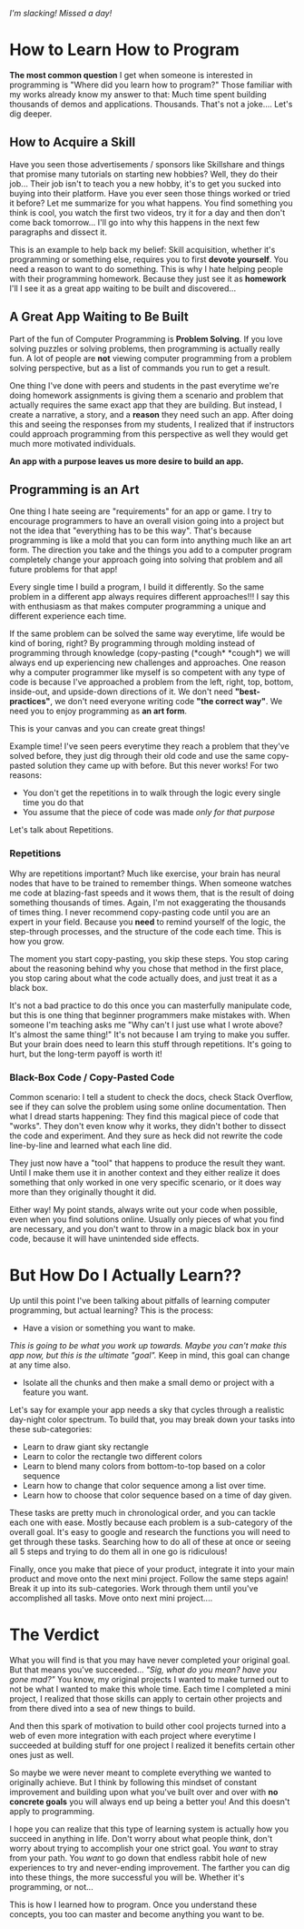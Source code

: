 *I'm slacking! Missed a day!*

# How to Learn How to Program
**The most common question** I get when someone is interested in programming is "Where did you learn how to program?" Those familiar with my works already know my answer to that: Much time spent building thousands of demos and applications. Thousands. That's not a joke.... Let's dig deeper.

## How to Acquire a Skill
Have you seen those advertisements / sponsors like Skillshare and things that promise many tutorials on starting new hobbies? Well, they do their job... Their job isn't to teach you a new hobby, it's to get you sucked into buying into their platform. Have you ever seen those things worked or tried it before? Let me summarize for you what happens. You find something you think is cool, you watch the first two videos, try it for a day and then don't come back tomorrow... I'll go into why this happens in the next few paragraphs and dissect it.

This is an example to help back my belief: Skill acquisition, whether it's programming or something else, requires you to first **devote yourself**. You need a reason to want to do something. This is why I hate helping people with their programming homework. Because they just see it as **homework** I'll I see it as a great app waiting to be built and discovered...

## A Great App Waiting to Be Built
Part of the fun of Computer Programming is **Problem Solving**. If you love solving puzzles or solving problems, then programming is actually really fun. A lot of people are **not** viewing computer programming from a problem solving perspective, but as a list of commands you run to get a result.

One thing I've done with peers and students in the past everytime we're doing homework assignments is giving them a scenario and problem that actually requires the same exact app that they are building. But instead, I create a narrative, a story, and a **reason** they need such an app. After doing this and seeing the responses from my students, I realized that if instructors could approach programming from this perspective as well they would get much more motivated individuals.

**An app with a purpose leaves us more desire to build an app.**

## Programming is an Art
One thing I hate seeing are "requirements" for an app or game. I try to encourage programmers to have an overall vision going into a project but not the idea that "everything has to be this way". That's because programming is like a mold that you can form into anything much like an art form. The direction you take and the things you add to a computer program completely change your approach going into solving that problem and all future problems for that app!

Every single time I build a program, I build it differently. So the same problem in a different app always requires different approaches!!! I say this with enthusiasm as that makes computer programming a unique and different experience each time.

If the same problem can be solved the same way everytime, life would be kind of boring, right? By programming through molding instead of programming through knowledge (copy-pasting (\*cough\* \*cough\*) we will always end up experiencing new challenges and approaches. One reason why a computer programmer like myself is so competent with any type of code is because I've approached a problem from the left, right, top, bottom, inside-out, and upside-down directions of it. We don't need **"best-practices"**, we don't need everyone writing code **"the correct way"**. We need you to enjoy programming as **an art form**.

This is your canvas and you can create great things!

Example time! I've seen peers everytime they reach a problem that they've solved before, they just dig through their old code and use the same copy-pasted solution they came up with before. But this never works! For two reasons: 
- You don't get the repetitions in to walk through the logic every single time you do that
- You assume that the piece of code was made *only for that purpose*

Let's talk about Repetitions.

### Repetitions
Why are repetitions important? Much like exercise, your brain has neural nodes that have to be trained to remember things. When someone watches me code at blazing-fast speeds and it wows them, that is the result of doing something thousands of times. Again, I'm not exaggerating the thousands of times thing. I never recommend copy-pasting code until you are an expert in your field. Because you **need** to remind yourself of the logic, the step-through processes, and the structure of the code each time. This is how you grow.

The moment you start copy-pasting, you skip these steps. You stop caring about the reasoning behind why you chose that method in the first place, you stop caring about what the code actually does, and just treat it as a black box.

It's not a bad practice to do this once you can masterfully manipulate code, but this is one thing that beginner programmers make mistakes with. When someone I'm teaching asks me "Why can't I just use what I wrote above? It's almost the same thing!" It's not because I am trying to make you suffer. But your brain does need to learn this stuff through repetitions. It's going to hurt, but the long-term payoff is worth it!

### Black-Box Code / Copy-Pasted Code
Common scenario: I tell a student to check the docs, check Stack Overflow, see if they can solve the problem using some online documentation. Then what I dread starts happening: They find this magical piece of code that "works". They don't even know why it works, they didn't bother to dissect the code and experiment. And they sure as heck did not rewrite the code line-by-line and learned what each line did.

They just now have a "tool" that happens to produce the result they want. Until I make them use it in another context and they either realize it does something that only worked in one very specific scenario, or it does way more than they originally thought it did.

Either way! My point stands, always write out your code when possible, even when you find solutions online. Usually only pieces of what you find are necessary, and you don't want to throw in a magic black box in your code, because it will have unintended side effects.

# But How Do I Actually Learn??
Up until this point I've been talking about pitfalls of learning computer programming, but actual learning? This is the process:
- Have a vision or something you want to make.

*This is going to be what you work up towards. Maybe you can't make this app now, but this is the ultimate "goal".* Keep in mind, this goal can change at any time also.
- Isolate all the chunks and then make a small demo or project with a feature you want.

Let's say for example your app needs a sky that cycles through a realistic day-night color spectrum. To build that, you may break down your tasks into these sub-categories:
- Learn to draw giant sky rectangle
- Learn to color the rectangle two different colors
- Learn to blend many colors from bottom-to-top based on a color sequence
- Learn how to change that color sequence among a list over time.
- Learn how to choose that color sequence based on a time of day given.

These tasks are pretty much in chronological order, and you can tackle each one with ease. Mostly because each problem is a sub-category of the overall goal. It's easy to google and research the functions you will need to get through these tasks. Searching how to do all of these at once or seeing all 5 steps and trying to do them all in one go is ridiculous!

Finally, once you make that piece of your product, integrate it into your main product and move onto the next mini project. Follow the same steps again! Break it up into its sub-categories. Work through them until you've accomplished all tasks. Move onto next mini project....

# The Verdict
What you will find is that you may have never completed your original goal. But that means you've succeeded... *"Sig, what do you mean? have you gone mad?"* You know, my original projects I wanted to make turned out to not be what I wanted to make this whole time. Each time I completed a mini project, I realized that those skills can apply to certain other projects and from there dived into a sea of new things to build.

And then this spark of motivation to build other cool projects turned into a web of even more integration with each project where everytime I succeeded at building stuff for one project I realized it benefits certain other ones just as well.

So maybe we were never meant to complete everything we wanted to originally achieve. But I think by following this mindset of constant improvement and building upon what you've built over and over with **no concrete goals** you will always end up being a better you! And this doesn't apply to programming.

I hope you can realize that this type of learning system is actually how you succeed in anything in life. Don't worry about what people think, don't worry about trying to accomplish your one strict goal. You *want* to stray from your path. You *want* to go down that endless rabbit hole of new experiences to try and never-ending improvement. The farther you can dig into these things, the more successful you will be. Whether it's programming, or not...

This is how I learned how to program. Once you understand these concepts, you too can master and become anything you want to be.

